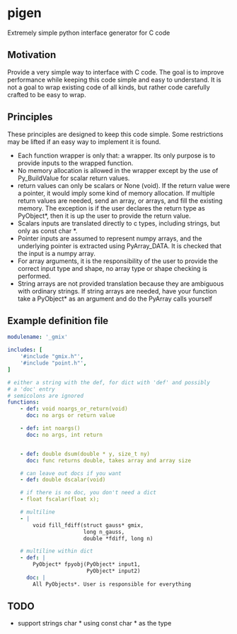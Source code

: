 # pigen
Extremely simple python interface generator for C code

Motivation
----------

Provide a very simple way to interface with C code.  The goal is to improve
performance while keeping this code simple and easy to understand.  It is not a
goal to wrap existing code of all kinds, but rather code carefully crafted to
be easy to wrap.

Principles
----------

These principles are designed to keep this code simple.  Some restrictions may
be lifted if an easy way to implement it is found.

- Each function wrapper is only that: a wrapper.  Its only 
  purpose is to provide inputs to the wrapped function.
- No memory allocation is allowed in the wrapper except by the use
  of Py_BuildValue for scalar return values.
- return values can only be scalars or None (void).  If the
  return value were a pointer, it would imply some kind
  of memory allocation. If multiple return values are needed,
  send an array, or arrays, and fill the existing memory.
  The exception is if the
  user declares the return type as PyObject*, then it is
  up the user to provide the return value.
- Scalars inputs are translated directly to c types, including
  strings, but only as const char *.
- Pointer inputs are assumed to represent numpy arrays, and the
  underlying pointer is extracted using PyArray_DATA.  It is
  checked that the input is a numpy array.
- For array arguments, it is the responsibility of the user to provide the correct
  input type and shape, no array type or shape checking is performed.
- String arrays are not provided translation because they are ambiguous
  with ordinary strings.  If string arrays are needed, have your
  function take a PyObject* as an argument and do the PyArray
  calls yourself

Example definition file
-----------------------

```yaml
modulename: '_gmix'

includes: [
    '#include "gmix.h"',
    '#include "point.h"',
]

# either a string with the def, for dict with 'def' and possibly
# a 'doc' entry
# semicolons are ignored
functions:
    - def: void noargs_or_return(void)
      doc: no args or return value

    - def: int noargs()
      doc: no args, int return


    - def: double dsum(double * y, size_t ny)
      doc: func returns double, takes array and array size

    # can leave out docs if you want
    - def: double dscalar(void)

    # if there is no doc, you don't need a dict
    - float fscalar(float x);

    # multiline
    - |
        void fill_fdiff(struct gauss* gmix,
                        long n_gauss,
                        double *fdiff, long n)

    # multiline within dict
    - def: |
        PyObject* fpyobj(PyObject* input1,
                         PyObject* input2)
      doc: |
        All PyObjects*. User is responsible for everything
```
TODO
-------
- support strings char * using const char * as the type

